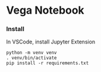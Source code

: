 # Vega Notebook

### Install

In VSCode, install Jupyter Extension

```
python -m venv venv
. venv/bin/activate
pip install -r requirements.txt
```
